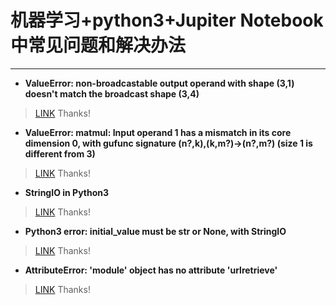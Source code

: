 # 机器学习+python3+Jupiter Notebook中常见问题和解决办法
----
* **ValueError: non-broadcastable output operand with shape (3,1) doesn't match the broadcast shape (3,4)**
>[LINK](https://stackoverflow.com/questions/47493559/valueerror-non-broadcastable-output-operand-with-shape-3-1-doesnt-match-the/47493938)  Thanks!

* **ValueError: matmul: Input operand 1 has a mismatch in its core dimension 0, with gufunc signature (n?,k),(k,m?)->(n?,m?) (size 1 is different from 3)**
>[LINK](https://stackoverflow.com/questions/59317249/valueerror-matmul-input-operand-1-has-a-mismatch-in-its-core-dimension-0-with)  Thanks!

* **StringIO in Python3**
>[LINK](https://stackoverflow.com/questions/11914472/stringio-in-python3)  Thanks!

* **Python3 error: initial_value must be str or None, with StringIO**
>[LINK](https://stackoverflow.com/questions/31064981/python3-error-initial-value-must-be-str-or-none-with-stringio)  Thanks!

* **AttributeError: 'module' object has no attribute 'urlretrieve'**
>[LINK](https://stackoverflow.com/questions/17960942/attributeerror-module-object-has-no-attribute-urlretrieve)  Thanks!

